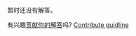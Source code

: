 
暂时还没有解答。

有兴趣[贡献你的解答](https://github.com/BFEdev/BFE.dev-solutions/blob/main/problem/generate-selector_zh.md)吗? [Contribute guidline](https://github.com/BFEdev/BFE.dev-solutions#how-to-contribute)
